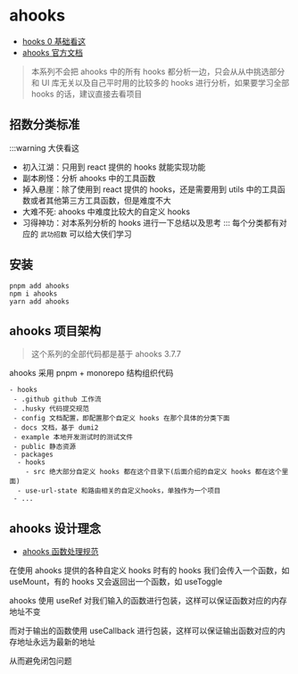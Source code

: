<!--
 * @Author: HfWang
 * @Date: 2023-05-29 19:35:47
 * @LastEditors: wanghaofeng
 * @LastEditTime: 2023-06-15 19:27:30
 * @FilePath: \code\whf-hooks-analysis\hooks\ahooks\index.md
-->

# ahooks

- [hooks 0 基础看这](../react-hooks)
- [ahooks 官方文档](https://ahooks.js.org/zh-CN/)

> 本系列不会把 ahooks 中的所有 hooks 都分析一边，只会从从中挑选部分和 UI 库无关以及自己平时用的比较多的 hooks 进行分析，如果要学习全部 hooks 的话，建议直接去看项目

## 招数分类标准

:::warning 大侠看这
- 初入江湖：只用到 react 提供的 hooks 就能实现功能
- 副本刷怪：分析 ahooks 中的工具函数
- 掉入悬崖：除了使用到 react 提供的 hooks，还是需要用到 utils 中的工具函数或者其他第三方工具函数，但是难度不大
- 大难不死: ahooks 中难度比较大的自定义 hooks
- 习得神功：对本系列分析的 hooks 进行一下总结以及思考
:::
每个分类都有对应的 `武功招数` 可以给大侠们学习

## 安装

```shell
pnpm add ahooks
npm i ahooks
yarn add ahooks
```

## ahooks 项目架构

> 这个系列的全部代码都是基于 ahooks 3.7.7

ahooks 采用 pnpm + monorepo 结构组织代码

```shell{8-11}
- hooks
 - .github github 工作流
 - .husky 代码提交规范
 - config 文档配置，即配置那个自定义 hooks 在那个具体的分类下面
 - docs 文档，基于 dumi2
 - example 本地开发测试时的测试文件
 - public 静态资源
 - packages
  - hooks
    - src 绝大部分自定义 hooks 都在这个目录下(后面介绍的自定义 hooks 都在这个里面)
  - use-url-state 和路由相关的自定义hooks，单独作为一个项目
 - ...
```

## ahooks 设计理念

- [ahooks 函数处理规范](https://ahooks.js.org/zh-CN/guide/blog/function)

在使用 ahooks 提供的各种自定义 hooks 时有的 hooks 我们会传入一个函数，如 useMount，有的 hooks 又会返回出一个函数，如 useToggle

ahooks 使用 useRef 对我们输入的函数进行包装，这样可以保证函数对应的内存地址不变

而对于输出的函数使用 useCallback 进行包装，这样可以保证输出函数对应的内存地址永远为最新的地址

从而避免闭包问题
